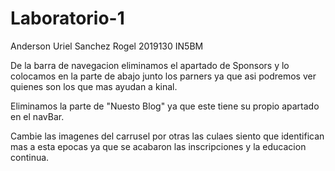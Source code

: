 # Laboratorio-1
Anderson Uriel Sanchez Rogel 2019130 IN5BM

De la barra de navegacion eliminamos el apartado de Sponsors y lo colocamos en la parte de abajo junto los parners ya que asi podremos ver quienes son los que mas ayudan a kinal.

Eliminamos la parte de "Nuesto Blog" ya que este tiene su propio apartado en el navBar.

Cambie las imagenes del carrusel por otras las culaes siento que identifican mas a esta epocas ya que se acabaron las inscripciones y la educacion continua.